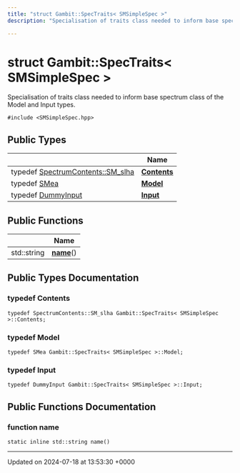```yaml
---
title: "struct Gambit::SpecTraits< SMSimpleSpec >"
description: "Specialisation of traits class needed to inform base spectrum class of the Model and Input types. "

---
```


# struct Gambit::SpecTraits< SMSimpleSpec >



Specialisation of traits class needed to inform base spectrum class of the Model and Input types. 


`#include <SMSimpleSpec.hpp>`

## Public Types

|                | Name           |
| -------------- | -------------- |
| typedef [SpectrumContents::SM_slha](/documentation/code/classes/structgambit_1_1spectrumcontents_1_1sm__slha/) | **[Contents](/documentation/code/classes/structgambit_1_1spectraits_3_01smsimplespec_01_4/#typedef-contents)**  |
| typedef [SMea](/documentation/code/classes/classgambit_1_1smea/) | **[Model](/documentation/code/classes/structgambit_1_1spectraits_3_01smsimplespec_01_4/#typedef-model)**  |
| typedef [DummyInput](/documentation/code/classes/classgambit_1_1dummyinput/) | **[Input](/documentation/code/classes/structgambit_1_1spectraits_3_01smsimplespec_01_4/#typedef-input)**  |

## Public Functions

|                | Name           |
| -------------- | -------------- |
| std::string | **[name](/documentation/code/classes/structgambit_1_1spectraits_3_01smsimplespec_01_4/#function-name)**() |

## Public Types Documentation

### typedef Contents

```
typedef SpectrumContents::SM_slha Gambit::SpecTraits< SMSimpleSpec >::Contents;
```


### typedef Model

```
typedef SMea Gambit::SpecTraits< SMSimpleSpec >::Model;
```


### typedef Input

```
typedef DummyInput Gambit::SpecTraits< SMSimpleSpec >::Input;
```


## Public Functions Documentation

### function name

```
static inline std::string name()
```


-------------------------------

Updated on 2024-07-18 at 13:53:30 +0000